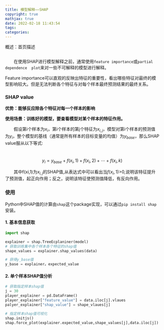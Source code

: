 ```yaml
---
title: 模型解释——SHAP
copyright: true
mathjax: true
date: 2022-02-18 11:43:54
tags:
categories:
---
```


概述：首页描述

![]()

<!--more-->

&emsp;&emsp;在使用SHAP进行模型解释之前，通常使用`feature importance`或`partial dependence  plot`来对一些不可解释的模型进行解释。

Feature importance可以直观的反映出特征的重要性，看出哪些特征对最终的模型影响较大。但是无法判断各个特征与对每个样本最终预测结果的最终关系。



### SHAP value

**优势：能够反应除各个特征对每一个样本的影响**

**使用场景：训练好的模型，要查看模型对某个样本的特征作用。**

&emsp;&emsp;假设第i个样本为$x_i$，第i个样本的第j个特征为$x_{i,j}$，模型对第i个样本的预测值为$y_i$，整个模型的基线（通常是所有样本的目标变量的均值）为$y_{base}$，那么SHAP value服从以下等式:

​														$$y_i=y_{base}+f(x_i,1)+f(x_i,2)+⋯+f(x_i,k)$$

&emsp;&emsp;其中f(xi,1)为$x_{i,j}$的SHAP值,从表达式中可以看出当$f(x_i,1)$>0,说明该特征提升了预测值，起正向作用；反之，说明该特征使预测值降低，有反向作用。



### 使用

Python中SHAP值的计算由`shap`这个package实现，可以通过`pip install shap`安装。

#### 1. 基本信息获取

~~~python
import shap

explainer = shap.TreeEcplaniner(model)
# 获取训练集中各个样本各个特征的shap值
shape_values = explainer.shap_values(data)

# 获得y_base值
y_base = explainer。expected_value

~~~

#### 2. 单个样本SHAP值分析



~~~Python
# 获取指定样本shap值
j = 30
player_explainer = pd.DataFrame()
player_explainer["feature_value"] = data.iloc[j].vlaues
palyer_explainer["shap_value"] = shape_vlaues[j]

# 指定样本shap值可视化
shap.initjs()
shap.force_plot(explainer.expected_value,shape_values[j],data.iloc[j])
~~~









